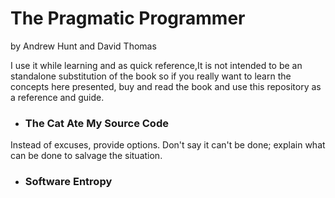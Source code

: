 # The Pragmatic Programmer
by Andrew Hunt and David Thomas

I use it while learning and as quick reference,It is not intended to be an standalone substitution of the book so if you really want to learn the concepts here presented, buy and read the book and use this repository as a reference and guide.

  * ### The Cat Ate My Source Code
  Instead of excuses, provide options. Don't say it can't be done; explain what can be done to salvage the situation.

  * ### Software Entropy